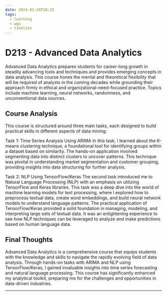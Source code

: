 ```yaml
---
date: 2024-02-20T20:25
tags:
  - learning
  - wgu
  - timeline
---
```


# D213 - Advanced Data Analytics
Advanced Data Analytics prepares students for career-long growth in steadily advancing tools and techniques and provides emerging concepts in data analysis. This course hones the mental and theoretical flexibility that will be required of analysts in the coming decades while grounding their approach firmly in ethical and organizational-need-focused practice. Topics include machine learning, neural networks, randomness, and unconventional data sources.

## Course Analysis
This course is structured around three main tasks, each designed to build practical skills in different aspects of data mining:

Task 1: Time Series Analysis Using ARIMA
In this task, I learned about the K-means clustering technique, a foundational tool for identifying groups within a dataset based on similarity. The hands-on application involved segmenting data into distinct clusters to uncover patterns. This technique was pivotal in understanding market segmentation and customer grouping, providing insights into data structuring for further analysis.

Task 2: NLP Using TensorFlow/Keras
The second task introduced me to Natural Language Processing (NLP) with an emphasis on utilizing TensorFlow and Keras libraries. This task was a deep dive into the world of machine learning models for text processing, where I explored how to preprocess textual data, create word embeddings, and build neural network models to understand language patterns. The practical application of TensorFlow/Keras provided a solid foundation in managing, modeling, and interpreting large sets of textual data. It was an enlightening experience to see how NLP techniques can be leveraged to analyze and make predictions based on human language data.

## Final Thoughts
Advanced Data Analytics is a comprehensive course that equips students with the knowledge and skills to navigate the rapidly evolving field of data analysis. Through hands-on tasks with ARIMA and NLP using TensorFlow/Keras, I gained invaluable insights into time series forecasting and natural language processing. This course has significantly enhanced my analytical toolkit, preparing me for the challenges and opportunities in data-driven industries.

<hr />